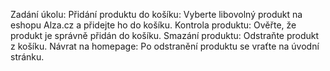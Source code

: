 Zadání úkolu:
Přidání produktu do košíku: Vyberte libovolný produkt na eshopu Alza.cz a přidejte ho do košíku.
Kontrola produktu: Ověřte, že produkt je správně přidán do košíku.
Smazání produktu: Odstraňte produkt z košíku.
Návrat na homepage: Po odstranění produktu se vraťte na úvodní stránku.
